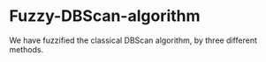 # Fuzzy-DBScan-algorithm
We have fuzzified the classical DBScan algorithm, by three different methods.
